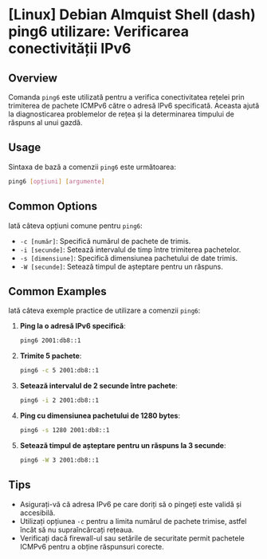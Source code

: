 # [Linux] Debian Almquist Shell (dash) ping6 utilizare: Verificarea conectivității IPv6

## Overview
Comanda `ping6` este utilizată pentru a verifica conectivitatea rețelei prin trimiterea de pachete ICMPv6 către o adresă IPv6 specificată. Aceasta ajută la diagnosticarea problemelor de rețea și la determinarea timpului de răspuns al unui gazdă.

## Usage
Sintaxa de bază a comenzii `ping6` este următoarea:

```bash
ping6 [opțiuni] [argumente]
```

## Common Options
Iată câteva opțiuni comune pentru `ping6`:

- `-c [număr]`: Specifică numărul de pachete de trimis.
- `-i [secunde]`: Setează intervalul de timp între trimiterea pachetelor.
- `-s [dimensiune]`: Specifică dimensiunea pachetului de date trimis.
- `-W [secunde]`: Setează timpul de așteptare pentru un răspuns.

## Common Examples
Iată câteva exemple practice de utilizare a comenzii `ping6`:

1. **Ping la o adresă IPv6 specifică**:
   ```bash
   ping6 2001:db8::1
   ```

2. **Trimite 5 pachete**:
   ```bash
   ping6 -c 5 2001:db8::1
   ```

3. **Setează intervalul de 2 secunde între pachete**:
   ```bash
   ping6 -i 2 2001:db8::1
   ```

4. **Ping cu dimensiunea pachetului de 1280 bytes**:
   ```bash
   ping6 -s 1280 2001:db8::1
   ```

5. **Setează timpul de așteptare pentru un răspuns la 3 secunde**:
   ```bash
   ping6 -W 3 2001:db8::1
   ```

## Tips
- Asigurați-vă că adresa IPv6 pe care doriți să o pingeți este validă și accesibilă.
- Utilizați opțiunea `-c` pentru a limita numărul de pachete trimise, astfel încât să nu supraîncărcați rețeaua.
- Verificați dacă firewall-ul sau setările de securitate permit pachetele ICMPv6 pentru a obține răspunsuri corecte.